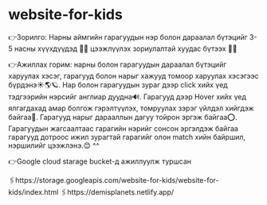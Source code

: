 # website-for-kids
👉Зорилго: Нарны аймгийн гарагуудын нэр болон дараалал бүтэцийг 3-5 насны хүүхдүүдэд 👧🧒 цээжлүүлэх зориулалтай хуудас бүтээх 👩‍💻

👉Ажиллах горим: нарны болон гарагуудын дараалал бүтэцийг харуулах хэсэг, гарагууд болон нарыг хажууд томоор харуулах хэсэгээс бүрдэнэ☀️🌎🪐. Нар болон гарагуудын зураг дээр click хийх үед тэдгээрийн нэрсийг англиар дуудна🔊. Гарагууд дээр Hover хийх үед ялгагдахад амар болгож гэрэлтүүлэх, томруулах зэрэг үйлдэл хийгдэж байгаа🔆. Гарагууд нарыг дарааллын дагуу тойрон эргэж байгаа⭕️. Гарагуудын жагсаалтаас гарагийн нэрийг сонсон эргэлдэж байгаа гарагууд дотроос ижил зурагтай гарагийг олон match хийн байршил, нэршилийг цээжлэнэ.😊 ^^

👉Google cloud starage bucket-д ажиллуулж туршсан 

🖇️https://storage.googleapis.com/website-for-kids/website-for-kids/index.html
🖇️https://demisplanets.netlify.app/

